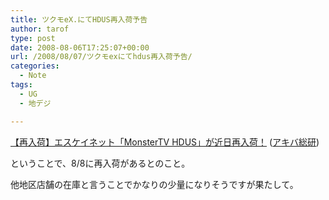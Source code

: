 ```yaml
---
title: ツクモeX.にてHDUS再入荷予告
author: tarof
type: post
date: 2008-08-06T17:25:07+00:00
url: /2008/08/07/ツクモexにてhdus再入荷予告/
categories:
  - Note
tags:
  - UG
  - 地デジ

---
```

[【再入荷】エスケイネット「MonsterTV HDUS」が近日再入荷！][1] ([アキバ総研][2])

ということで、8/8に再入荷があるとのこと。
  
他地区店舗の在庫と言うことでかなりの少量になりそうですが果たして。

 [1]: http://akiba.kakaku.com/shop/0808/06/223000.php
 [2]: http://akiba.kakaku.com/